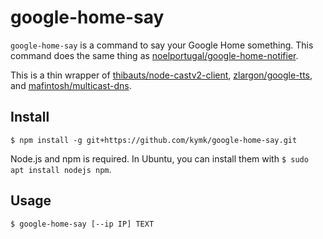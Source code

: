 # google-home-say

`google-home-say` is a command to say your Google Home something.
This command does the same thing as [noelportugal/google-home-notifier](https://github.com/noelportugal/google-home-notifier).

This is a thin wrapper of [thibauts/node-castv2-client](https://github.com/thibauts/node-castv2-client), [zlargon/google-tts](https://github.com/zlargon/google-tts), and [mafintosh/multicast-dns](https://github.com/mafintosh/multicast-dns).

## Install

```console
$ npm install -g git+https://github.com/kymk/google-home-say.git
```

Node.js and npm is required. In Ubuntu, you can install them with `$ sudo apt install nodejs npm`.

## Usage

```console
$ google-home-say [--ip IP] TEXT
```
